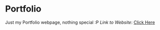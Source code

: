# Portfolio
Just my Portfolio webpage, nothing special :P
*Link to Website*: [Click Here](http://avishrantssh.github.io)

